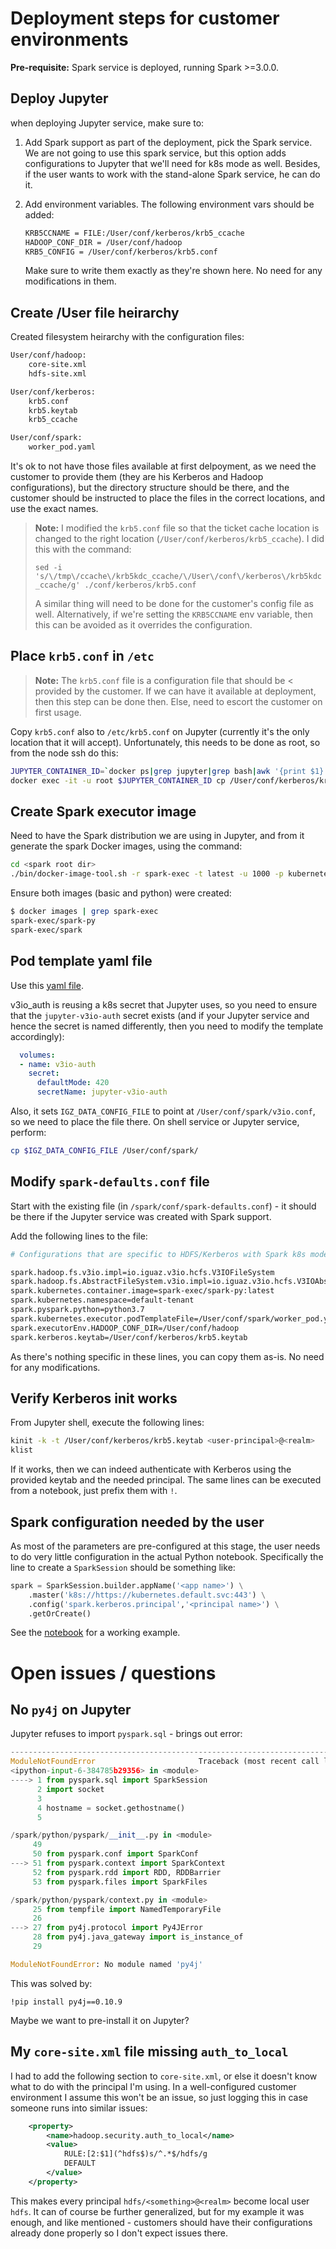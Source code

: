 # Deployment steps for customer environments

**Pre-requisite:** Spark service is deployed, running Spark >=3.0.0.

## Deploy Jupyter

when deploying Jupyter service, make sure to:

1. Add Spark support as part of the deployment, pick the Spark service. We are not going to use this spark service, but this option adds configurations to Jupyter that we'll need for k8s mode as well. Besides, if the user wants to work with the stand-alone Spark service, he can do it.
2. Add environment variables. The following environment vars should be added:

    ```bash
    KRB5CCNAME = FILE:/User/conf/kerberos/krb5_ccache
    HADOOP_CONF_DIR = /User/conf/hadoop
    KRB5_CONFIG = /User/conf/kerberos/krb5.conf
    ```

    Make sure to write them exactly as they're shown here. No need for any modifications in them.

## Create /User file heirarchy

Created filesystem heirarchy with the configuration files:

```bash
User/conf/hadoop:
    core-site.xml
    hdfs-site.xml

User/conf/kerberos:
    krb5.conf
    krb5.keytab
    krb5_ccache

User/conf/spark:
    worker_pod.yaml
```

It's ok to not have those files available at first delpoyment, as we need the customer to provide them (they are his Kerberos and Hadoop configurations), but the directory structure should be there, and the customer should be instructed to place the files in the correct locations, and use the exact names.

> **Note:** I modified the `krb5.conf` file so that the ticket cache location is changed to the right location (`/User/conf/kerberos/krb5_ccache`). I did this with the command:
>
> ```sed -i 's/\/tmp\/ccache\/krb5kdc_ccache/\/User\/conf\/kerberos\/krb5kdc_ccache/g' ./conf/kerberos/krb5.conf```
>
> A similar thing will need to be done for the customer's config file as well. Alternatively, if we're setting the `KRB5CCNAME` env variable, then this can be avoided as it overrides the configuration.

## Place `krb5.conf` in `/etc`

>**Note:** The `krb5.conf` file is a configuration file that should be <
provided by the customer. If we can have it available at deployment, then this step can be done then. Else, need to escort the customer on first usage.

Copy `krb5.conf` also to `/etc/krb5.conf` on Jupyter (currently it's the only location that it will accept). Unfortunately, this needs to be done as root, so from the node ssh do this:

```bash
JUPYTER_CONTAINER_ID=`docker ps|grep jupyter|grep bash|awk '{print $1}'`
docker exec -it -u root $JUPYTER_CONTAINER_ID cp /User/conf/kerberos/krb5.conf /etc/krb5.conf
```

## Create Spark executor image

Need to have the Spark distribution we are using in Jupyter, and from it generate the spark Docker images, using the command:

```bash
cd <spark root dir>
./bin/docker-image-tool.sh -r spark-exec -t latest -u 1000 -p kubernetes/dockerfiles/spark/bindings/python/Dockerfile build
```

Ensure both images (basic and python) were created:

```bash
$ docker images | grep spark-exec
spark-exec/spark-py                                                                                                               latest                                  f059bac69989        13 seconds ago       992MB
spark-exec/spark                                                                                                                  latest                                  22f1da7cc733        About a minute ago   522MB
```

## Pod template yaml file

Use this [yaml file](./worker_pod.yaml).

v3io_auth is reusing a k8s secret that Jupyter uses, so you need to ensure that the `jupyter-v3io-auth` secret exists (and if your Jupyter service and hence the secret is named differently, then you need to modify the template accordingly):

```yaml
  volumes:
  - name: v3io-auth
    secret:
      defaultMode: 420
      secretName: jupyter-v3io-auth
```

Also, it sets `IGZ_DATA_CONFIG_FILE` to point at `/User/conf/spark/v3io.conf`, so we need to place the file there. On shell service or Jupyter service, perform:

```bash
cp $IGZ_DATA_CONFIG_FILE /User/conf/spark/
```

## Modify `spark-defaults.conf` file

Start with the existing file (in `/spark/conf/spark-defaults.conf`) - it should be there if the Jupyter service was created with Spark support.

Add the following lines to the file:

```bash
# Configurations that are specific to HDFS/Kerberos with Spark k8s mode.

spark.hadoop.fs.v3io.impl=io.iguaz.v3io.hcfs.V3IOFileSystem
spark.hadoop.fs.AbstractFileSystem.v3io.impl=io.iguaz.v3io.hcfs.V3IOAbstractFileSystem
spark.kubernetes.container.image=spark-exec/spark-py:latest
spark.kubernetes.namespace=default-tenant
spark.pyspark.python=python3.7
spark.kubernetes.executor.podTemplateFile=/User/conf/spark/worker_pod.yaml
spark.executorEnv.HADOOP_CONF_DIR=/User/conf/hadoop
spark.kerberos.keytab=/User/conf/kerberos/krb5.keytab
```

As there's nothing specific in these lines, you can copy them as-is. No need for any modifications.

## Verify Kerberos init works

From Jupyter shell, execute the following lines:

```bash
kinit -k -t /User/conf/kerberos/krb5.keytab <user-principal>@<realm>
klist
```

If it works, then we can indeed authenticate with Kerberos using the provided keytab and the needed principal.
The same lines can be executed from a notebook, just prefix them with `!`.

## Spark configuration needed by the user

As most of the parameters are pre-configured at this stage, the user needs to do very little configuration in the actual Python notebook. Specifically the line to create a `SparkSession` should be something like:

```python
spark = SparkSession.builder.appName('<app name>') \
    .master('k8s://https://kubernetes.default.svc:443') \
    .config('spark.kerberos.principal','<principal name>') \
    .getOrCreate()
```

See the [notebook](./spark-k8s.ipynb) for a working example.

# Open issues / questions

## No `py4j` on Jupyter

Jupyter refuses to import `pyspark.sql` - brings out error:

```python
---------------------------------------------------------------------------
ModuleNotFoundError                       Traceback (most recent call last)
<ipython-input-6-384785b29356> in <module>
----> 1 from pyspark.sql import SparkSession
      2 import socket
      3 
      4 hostname = socket.gethostname()
      5 

/spark/python/pyspark/__init__.py in <module>
     49 
     50 from pyspark.conf import SparkConf
---> 51 from pyspark.context import SparkContext
     52 from pyspark.rdd import RDD, RDDBarrier
     53 from pyspark.files import SparkFiles

/spark/python/pyspark/context.py in <module>
     25 from tempfile import NamedTemporaryFile
     26 
---> 27 from py4j.protocol import Py4JError
     28 from py4j.java_gateway import is_instance_of
     29 

ModuleNotFoundError: No module named 'py4j'
```

This was solved by:

```!pip install py4j==0.10.9```

Maybe we want to pre-install it on Jupyter?

## My `core-site.xml` file missing `auth_to_local`

I had to add the following section to `core-site.xml`, or else it doesn't know what to do with the principal I'm using. In a well-configured customer environment I assume this won't be an issue, so just logging this in case someone runs into similar issues:

```xml
    <property>
        <name>hadoop.security.auth_to_local</name>
        <value>
            RULE:[2:$1](^hdfs$)s/^.*$/hdfs/g
            DEFAULT
        </value>
    </property>
```

This makes every principal `hdfs/<something>@<realm>` become local user `hdfs`. It can of course be further generalized, but for my example it was enough, and like mentioned - customers should have their configurations already done properly so I don't expect issues there.